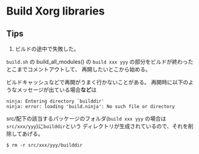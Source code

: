 # Build Xorg libraries

## Tips

1. ビルドの途中で失敗した。

`build.sh` の build_all_modules() の `build xxx yyy` の部分をビルドが終わったとこまでコメントアウトして、
再開したいとこから始める。

ビルドキャッシュなどで再開がうまく行かないことがある。
再開時に以下のようなメッセージが出ている場合**など**は

```
ninja: Entering directory `builddir'
ninja: error: loading 'build.ninja': No such file or directory
```

src/配下の該当するパッケージのフォルダ(`build xxx yyy` の場合は `src/xxx/yyy`)に`builddir`という
ディレクトリが生成されているので、それを削除してあげる。

```
$ rm -r src/xxx/yyy/builddir
```
